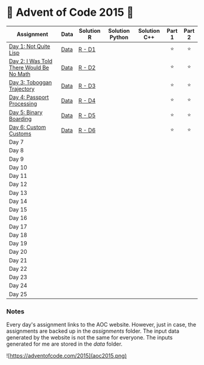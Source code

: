 # 🎄 Advent of Code 2015 🎁

| Assignment | Data | Solution R | Solution Python | Solution C++ | Part 1 | Part 2 |
|-------|---|---|---|---|:-:|:-:|
| [Day 1: Not Quite Lisp](https://adventofcode.com/2015/day/1) | [Data](data/day01.txt) | [R - D1](solutionsR/day01.R) |   |   | ⭐ | ⭐ |
| [Day 2: I Was Told There Would Be No Math](https://adventofcode.com/2015/day/2) | [Data](data/day02.txt) | [R - D2](solutionsR/day02.R) |   |   | ⭐ | ⭐ |
| [Day 3: Toboggan Trajectory](https://adventofcode.com/2020/day/3) | [Data](data/day3.txt) | [R - D3](solutionsR/day3.R)  |   |   | ⭐ | ⭐ |
| [Day 4: Passport Processing](https://adventofcode.com/2020/day/4) | [Data](data/day4.txt) | [R - D4](solutionsR/day4.R)  |   |   | ⭐ | ⭐ |
| [Day 5: Binary Boarding](https://adventofcode.com/2020/day/5) | [Data](data/day5.txt) | [R - D5](solutionsR/day5.R) |   |   | ⭐ | ⭐ |
| [Day 6: Custom Customs](https://adventofcode.com/2020/day/6) | [Data](data/day6.txt) | [R - D6](solutionsR/day6.R) |   |   | ⭐ | ⭐ |
| Day 7 |   |   |   |   |   |   |
| Day 8 |   |   |   |   |   |   |
| Day 9 |   |   |   |   |   |   |
| Day 10 |   |   |   |   |   |   |
| Day 11 |   |   |   |   |   |   |
| Day 12 |   |   |   |   |   |   |
| Day 13 |   |   |   |   |   |   |
| Day 14 |   |   |   |   |   |   |
| Day 15 |   |   |   |   |   |   |
| Day 16 |   |   |   |   |   |   |
| Day 17 |   |   |   |   |   |   |
| Day 18 |   |   |   |   |   |   |
| Day 19 |   |   |   |   |   |   |
| Day 20 |   |   |   |   |   |   |
| Day 21 |   |   |   |   |   |   |
| Day 22 |   |   |   |   |   |   |
| Day 23 |   |   |   |   |   |   |
| Day 24 |   |   |   |   |   |   |
| Day 25 |   |   |   |   |   |   |


### Notes
Every day's assignment links to the AOC website. However, just in case, the assignments are backed up in the *assignments* folder. The input data generated by the website is not the same for everyone. The inputs generated for me are stored in the *data* folder.

![https://adventofcode.com/2015](aoc2015.png)
